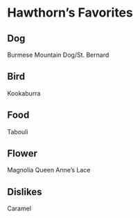 # Hawthorn’s Favorites

## Dog

Burmese Mountain Dog/St. Bernard

## Bird

Kookaburra

## Food

Tabouli

## Flower

Magnolia
Queen Anne’s Lace

## Dislikes

Caramel

